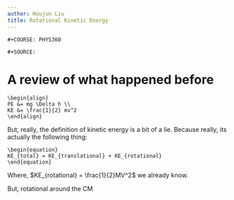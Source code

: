 ```yaml
---
author: Houjun Liu
title: Rotational Kinetic Energy
---
```


```{=org}
#+COURSE: PHYS360
```
```{=org}
#+SOURCE: 
```
# A review of what happened before

```{=latex}
\begin{align}
PE &= mg \Delta h \\
KE &= \frac{1}{2} mv^2
\end{align}
```
But, really, the definition of kinetic energy is a bit of a lie. Because
really, its actually the following thing:

```{=latex}
\begin{equation}
KE_{total} = KE_{translational} + KE_{rotational}
\end{equation}
```
Where, $KE_{rotational} = \frac{1}{2}MV^2$ we already know.

But, rotational around the CM
